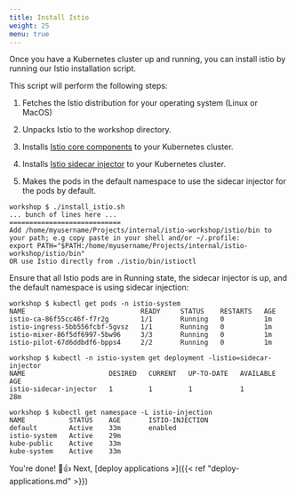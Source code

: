 ```yaml
---
title: Install Istio
weight: 25
menu: true
---
```


Once you have a Kubernetes cluster up and running, you can install istio by running our Istio installation script.

This script will perform the following steps:

1. Fetches the Istio distribution for your operating system (Linux or MacOS)

2. Unpacks Istio to the workshop directory.

3. Installs [Istio core components](https://istio.io/docs/setup/kubernetes/quick-start.html) to your Kubernetes cluster.

4. Installs [Istio sidecar injector](https://istio.io/docs/setup/kubernetes/sidecar-injection.html#automatic-sidecar-injection) to your Kubernetes cluster.

5. Makes the pods in the default namespace to use the sidecar injector for the pods by default. 

```shell
workshop $ ./install_istio.sh
... bunch of lines here ...
============================
Add /home/myusername/Projects/internal/istio-workshop/istio/bin to your path; e.g copy paste in your shell and/or ~/.profile:
export PATH="$PATH:/home/myusername/Projects/internal/istio-workshop/istio/bin"
OR use Istio directly from ./istio/bin/istioctl
```

Ensure that all Istio pods are in Running state, the sidecar injector is up, and the default namespace is using sidecar injection:

```shell
workshop $ kubectl get pods -n istio-system
NAME                             READY     STATUS    RESTARTS   AGE
istio-ca-86f55cc46f-f7r2g        1/1       Running   0          1m
istio-ingress-5bb556fcbf-5gvsz   1/1       Running   0          1m
istio-mixer-86f5df6997-5bw96     3/3       Running   0          1m
istio-pilot-67d6ddbdf6-bpps4     2/2       Running   0          1m
```
```shell
workshop $ kubectl -n istio-system get deployment -listio=sidecar-injector
NAME                     DESIRED   CURRENT   UP-TO-DATE   AVAILABLE   AGE
istio-sidecar-injector   1         1         1            1           28m
```
```shell
workshop $ kubectl get namespace -L istio-injection
NAME           STATUS    AGE       ISTIO-INJECTION
default        Active    33m       enabled
istio-system   Active    29m       
kube-public    Active    33m       
kube-system    Active    33m
```

You're done! :slightly_smiling_face::+1: Next, [deploy applications »]({{< ref "deploy-applications.md" >}})
